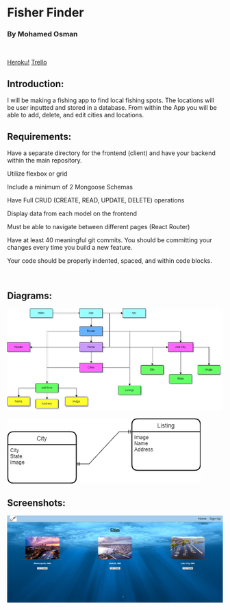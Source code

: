 # Fisher Finder
### By Mohamed Osman
&nbsp; 

[Heroku!](https://git.heroku.com/fisherfinder.git)
[Trello](https://trello.com/invite/b/dXUhG0io/ATTI510bbf9fb0c4fa1049de8bc046be7f8a3FDD89AD/to-do)

## Introduction:
I will be making a fishing app to find local fishing spots. The locations will be user inputted and stored in a database. From within the App you will be able to add, delete, and edit cities and locations.

## Requirements:
Have a separate directory for the frontend (client) and have your backend within the main repository.

Utilize flexbox or grid 

Include a minimum of 2 Mongoose Schemas 

Have Full CRUD (CREATE, READ, UPDATE, DELETE) operations

Display data from each model on the frontend 

Must be able to navigate between different pages (React Router)

Have at least 40 meaningful git commits. You should be committing your changes every time you build a new feature.

Your code should be properly indented, spaced, and within code blocks.

&nbsp;  

## Diagrams:
![Components](./Components%20Diagram.jpg)

![ERD](./ERD%20Diagram.jpg)

## Screenshots: 

![Screenshot](./ss.PNG)